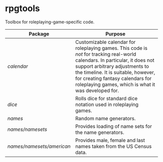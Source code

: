 # rpgtools

Toolbox for roleplaying-game-specific code.

| Package                 | Purpose                                                                                                                                                                                                                                                                                         |
|-------------------------|-------------------------------------------------------------------------------------------------------------------------------------------------------------------------------------------------------------------------------------------------------------------------------------------------|
| *calendar*               | Customizable calendar for roleplaying games. This code is *not* for tracking real-world calendars. In particular, it does not support arbitrary adjustments to the timeline. It is suitable, however, for creating fantasy calendars for roleplaying games, which is what it was developed for. |
| *dice*                   | Rolls dice for standard dice notation used in roleplaying games.                                                                                                                                                                                                                                |
| *names*                | Random name generators.                                                                                                                                                                                                                                                                         |
| *names/namesets*       | Provides loading of name sets for the name generators.                                                                                                                                                                                                                                          |
| *names/namesets/american* | Provides male, female and last names taken from the US Census data.                                                                                                                                                                                                                             |
